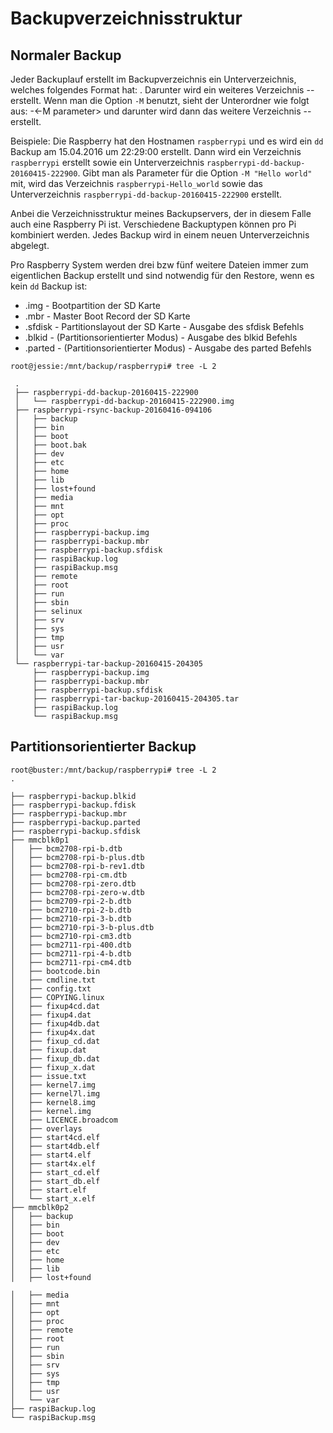 # Backupverzeichnisstruktur

## Normaler Backup

Jeder Backuplauf erstellt im Backupverzeichnis ein Unterverzeichnis, welches
folgendes Format hat: <hostname>. Darunter wird ein weiteres Verzeichnis
<hostname>-<backuptyp>-<backupdatum> erstellt. Wenn man die Option `-M` benutzt,
sieht der Unterordner wie folgt aus: <hostname>-<-M parameter> und darunter
wird dann das weitere Verzeichnis <hostname>-<backuptyp>-<backupdatum>
erstellt.

Beispiele: Die Raspberry hat den Hostnamen `raspberrypi` und es wird ein `dd`
Backup am 15.04.2016 um 22:29:00 erstellt. Dann wird ein Verzeichnis
`raspberrypi` erstellt sowie ein Unterverzeichnis
`raspberrypi-dd-backup-20160415-222900`. Gibt man als Parameter für die Option `-M
"Hello world"` mit, wird das Verzeichnis `raspberrypi-Hello_world` sowie das
Unterverzeichnis `raspberrypi-dd-backup-20160415-222900` erstellt.

Anbei die Verzeichnisstruktur meines Backupservers, der in diesem Falle auch
eine Raspberry Pi ist. Verschiedene Backuptypen können pro Pi kombiniert
werden. Jedes Backup wird in einem neuen Unterverzeichnis abgelegt.

Pro Raspberry System werden drei bzw fünf weitere Dateien immer zum
eigentlichen Backup erstellt und sind notwendig für den Restore, wenn es kein `dd`
Backup ist:

  - .img - Bootpartition der SD Karte
  - .mbr - Master Boot Record der SD Karte
  - .sfdisk - Partitionslayout der SD Karte - Ausgabe des sfdisk Befehls
  - .blkid - (Partitionsorientierter Modus) - Ausgabe des blkid Befehls
  - .parted - (Partitionsorientierter Modus) - Ausgabe des parted Befehls


`root@jessie:/mnt/backup/raspberrypi# tree -L 2`

     .
     ├── raspberrypi-dd-backup-20160415-222900
     │   └── raspberrypi-dd-backup-20160415-222900.img
     ├── raspberrypi-rsync-backup-20160416-094106
     │   ├── backup
     │   ├── bin
     │   ├── boot
     │   ├── boot.bak
     │   ├── dev
     │   ├── etc
     │   ├── home
     │   ├── lib
     │   ├── lost+found
     │   ├── media
     │   ├── mnt
     │   ├── opt
     │   ├── proc
     │   ├── raspberrypi-backup.img
     │   ├── raspberrypi-backup.mbr
     │   ├── raspberrypi-backup.sfdisk
     │   ├── raspiBackup.log
     │   ├── raspiBackup.msg
     │   ├── remote
     │   ├── root
     │   ├── run
     │   ├── sbin
     │   ├── selinux
     │   ├── srv
     │   ├── sys
     │   ├── tmp
     │   ├── usr
     │   └── var
     └── raspberrypi-tar-backup-20160415-204305
         ├── raspberrypi-backup.img
         ├── raspberrypi-backup.mbr
         ├── raspberrypi-backup.sfdisk
         ├── raspberrypi-tar-backup-20160415-204305.tar
         ├── raspiBackup.log
         └── raspiBackup.msg


## Partitionsorientierter Backup


    root@buster:/mnt/backup/raspberrypi# tree -L 2
    .

    ├── raspberrypi-backup.blkid
    ├── raspberrypi-backup.fdisk
    ├── raspberrypi-backup.mbr
    ├── raspberrypi-backup.parted
    ├── raspberrypi-backup.sfdisk
    ├── mmcblk0p1
    │   ├── bcm2708-rpi-b.dtb
    │   ├── bcm2708-rpi-b-plus.dtb
    │   ├── bcm2708-rpi-b-rev1.dtb
    │   ├── bcm2708-rpi-cm.dtb
    │   ├── bcm2708-rpi-zero.dtb
    │   ├── bcm2708-rpi-zero-w.dtb
    │   ├── bcm2709-rpi-2-b.dtb
    │   ├── bcm2710-rpi-2-b.dtb
    │   ├── bcm2710-rpi-3-b.dtb
    │   ├── bcm2710-rpi-3-b-plus.dtb
    │   ├── bcm2710-rpi-cm3.dtb
    │   ├── bcm2711-rpi-400.dtb
    │   ├── bcm2711-rpi-4-b.dtb
    │   ├── bcm2711-rpi-cm4.dtb
    │   ├── bootcode.bin
    │   ├── cmdline.txt
    │   ├── config.txt
    │   ├── COPYING.linux
    │   ├── fixup4cd.dat
    │   ├── fixup4.dat
    │   ├── fixup4db.dat
    │   ├── fixup4x.dat
    │   ├── fixup_cd.dat
    │   ├── fixup.dat
    │   ├── fixup_db.dat
    │   ├── fixup_x.dat
    │   ├── issue.txt
    │   ├── kernel7.img
    │   ├── kernel7l.img
    │   ├── kernel8.img
    │   ├── kernel.img
    │   ├── LICENCE.broadcom
    │   ├── overlays
    │   ├── start4cd.elf
    │   ├── start4db.elf
    │   ├── start4.elf
    │   ├── start4x.elf
    │   ├── start_cd.elf
    │   ├── start_db.elf
    │   ├── start.elf
    │   └── start_x.elf
    ├── mmcblk0p2
    │   ├── backup
    │   ├── bin
    │   ├── boot
    │   ├── dev
    │   ├── etc
    │   ├── home
    │   ├── lib
    │   ├── lost+found

    │   ├── media
    │   ├── mnt
    │   ├── opt
    │   ├── proc
    │   ├── remote
    │   ├── root
    │   ├── run
    │   ├── sbin
    │   ├── srv
    │   ├── sys
    │   ├── tmp
    │   ├── usr
    │   └── var
    ├── raspiBackup.log
    └── raspiBackup.msg


[.source]: https://www.linux-tips-and-tricks.de/de/raspibackup#Vergleichtodo
[.source]: https://www.linux-tips-and-tricks.de/en/backup
